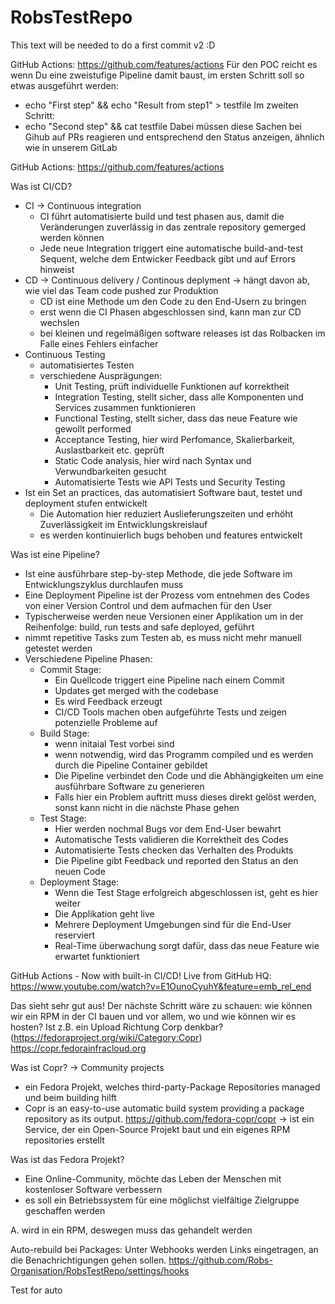 # RobsTestRepo

This text will be needed to do a first commit v2 :D

GitHub Actions: https://github.com/features/actions
Für den POC reicht es wenn Du eine zweistufige Pipeline damit baust, im ersten Schritt soll so etwas ausgeführt werden:
- echo "First step" && echo "Result from step1" > testfile
Im zweiten Schritt:
- echo "Second step" && cat testfile
Dabei müssen diese Sachen bei Gihub auf PRs reagieren und entsprechend den Status anzeigen, ähnlich wie in unserem GitLab

GitHub Actions: 
https://github.com/features/actions

Was ist CI/CD?
- CI -> Continuous integration
    - CI führt automatisierte build und test phasen aus, damit die Veränderungen zuverlässig in das zentrale repository gemerged werden können
    - Jede neue Integration triggert eine automatische build-and-test Sequent, welche dem Entwicker Feedback gibt und auf Errors hinweist
- CD -> Continuous delivery / Continous deplyment -> hängt davon ab, wie viel das Team code pushed zur Produktion
    - CD ist eine Methode um den Code zu den End-Usern zu bringen
    - erst wenn die CI Phasen abgeschlossen sind, kann man zur CD wechslen 
    - bei kleinen und regelmäßigen software releases ist das Rolbacken im Falle eines Fehlers einfacher
- Continuous Testing
    - automatisiertes Testen 
    - verschiedene Ausprägungen:
        - Unit Testing, prüft individuelle Funktionen auf korrektheit
        - Integration Testing, stellt sicher, dass alle Komponenten und Services zusammen funktionieren 
        - Functional Testing, stellt sicher, dass das neue Feature wie gewollt performed  
        - Acceptance Testing, hier wird Perfomance, Skalierbarkeit, Auslastbarkeit etc. geprüft
        - Static Code analysis, hier wird nach Syntax und Verwundbarkeiten gesucht
        - Automatisierte Tests wie API Tests und Security Testing
- Ist ein Set an practices, das automatisiert Software baut, testet und deployment stufen entwickelt
    - Die Automation hier reduziert Auslieferungszeiten und erhöht Zuverlässigkeit im Entwicklungskreislauf
    - es werden kontinuierlich bugs behoben und features entwickelt 

Was ist eine Pipeline?
- Ist eine ausführbare step-by-step Methode, die jede Software im Entwicklungszyklus durchlaufen muss
- Eine Deployment Pipeline ist der Prozess vom entnehmen des Codes von einer Version Control und dem aufmachen für den User 
- Typischerweise werden neue Versionen einer Applikation um in der Reihenfolge: build, run tests and safe deployed, geführt
- nimmt repetitive Tasks zum Testen ab, es muss nicht mehr manuell getestet werden
- Verschiedene Pipeline Phasen:
    - Commit  Stage: 
        - Ein Quellcode triggert eine Pipeline nach einem Commit
        - Updates get merged with the codebase
        - Es wird Feedback erzeugt
        - CI/CD Tools machen oben aufgeführte Tests und zeigen potenzielle Probleme auf
    - Build Stage:
        - wenn initaial Test vorbei sind
        - wenn notwendig, wird das Programm compiled und es werden durch die Pipeline Container gebildet
        - Die Pipeline verbindet den Code und die Abhängigkeiten um eine ausführbare Software zu generieren
        - Falls hier ein Problem auftritt muss dieses direkt gelöst werden, sonst kann nicht in die nächste Phase gehen
    - Test Stage:
        - Hier werden nochmal Bugs vor dem End-User bewahrt
        - Automatische Tests validieren die Korrektheit des Codes
        - Automatisierte Tests checken das Verhalten des Produkts
        - Die Pipeline gibt Feedback und reported den Status an den neuen Code
    - Deployment Stage:
        - Wenn die Test Stage erfolgreich abgeschlossen ist, geht es hier weiter
        - Die Applikation geht live
        - Mehrere Deployment Umgebungen sind für die End-User reserviert
        - Real-Time überwachung sorgt dafür, dass das neue Feature wie erwartet funktioniert

GitHub Actions - Now with built-in CI/CD! Live from GitHub HQ:
https://www.youtube.com/watch?v=E1OunoCyuhY&feature=emb_rel_end

Das sieht sehr gut aus! Der nächste Schritt wäre zu schauen: 
wie können wir ein RPM in der CI bauen und vor allem, wo und wie können wir es hosten? 
Ist z.B. ein Upload Richtung Corp denkbar? (https://fedoraproject.org/wiki/Category:Copr)
https://copr.fedorainfracloud.org

Was ist Copr? -> Community projects
- ein Fedora Projekt, welches third-party-Package Repositories managed und beim building hilft
- Copr is an easy-to-use automatic build system providing a package repository as its output. 
https://github.com/fedora-copr/copr
-> ist ein Service, der ein Open-Source Projekt baut und ein eigenes RPM repositories erstellt


Was ist das Fedora Projekt?
- Eine Online-Community, möchte das Leben der Menschen mit kostenloser Software verbessern
- es soll ein Betriebssystem für eine möglichst vielfältige Zielgruppe geschaffen werden

A. wird in ein RPM, deswegen muss das gehandelt werden

Auto-rebuild bei Packages:
Unter Webhooks werden Links eingetragen, an die Benachrichtigungen gehen sollen.
https://github.com/Robs-Organisation/RobsTestRepo/settings/hooks

Test for auto